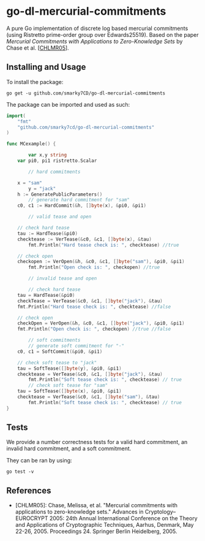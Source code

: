 # go-dl-mercurial-commitments

A pure Go implementation of discrete log based mercurial commitments (using Ristretto prime-order group over Edwards25519). Based on the paper *Mercurial Commitments with Applications to Zero-Knowledge Sets* by Chase et al. [[CHLMR05](https://cs.brown.edu/~mchase/papers/merc.pdf)].


## Installing and Usage

To install the package:

```shell
go get -u github.com/smarky7CD/go-dl-mercurial-commitments
```

The package can be imported and used as such:

```go
import(
    "fmt"
    "github.com/smarky7cd/go-dl-mercurial-commitments"
)

func MCexample() {

    	var x,y string
	var pi0, pi1 ristretto.Scalar

    	// hard commitments

	x = "sam"
    	y = "jack"
	h := GeneratePublicParameters()
    	// generate hard commitment for "sam"
	c0, c1 := HardCommit(&h, []byte(x), &pi0, &pi1)

    	// valid tease and open

	// check hard tease
	tau := HardTease(&pi0)
	checktease := VerTease(&c0, &c1, []byte(x), &tau)
    	fmt.Println("Hard tease check is: ", checktease) //true

	// check open
	checkopen := VerOpen(&h, &c0, &c1, []byte("sam"), &pi0, &pi1)
    	fmt.Println("Open check is: ", checkopen) //true

    	// invalid tease and open

    	// check hard tease
	tau = HardTease(&pi0)
	checkTease = VerTease(&c0, &c1, []byte("jack"), &tau)
	fmt.Println("Hard tease check is: ", checktease) //false

	// check open
	checkOpen = VerOpen(&h, &c0, &c1, []byte("jack"), &pi0, &pi1)
	fmt.Println("Open check is: ", checkopen) //true //false

    	// soft commitments
    	// generate soft commitment for "·"
	c0, c1 = SoftCommit(&pi0, &pi1)

	// check soft tease to "jack"
	tau = SoftTease([]byte(y), &pi0, &pi1)
	checktease = VerTease(&c0, &c1, []byte("jack"), &tau)
    	fmt.Println("Soft tease check is: ", checktease) // true
    	// check soft tease for "sam"
	tau = SoftTease([]byte(x), &pi0, &pi1)
	checktease = VerTease(&c0, &c1, []byte("sam"), &tau)
    	fmt.Println("Soft tease check is: ", checktease) // true
}


```

## Tests

We provide a number correctness tests for a valid hard commitment, an invalid hard commitment, and a soft commitment.

They can be ran by using:

```shell
go test -v
```

## References

- [CHLMR05]: Chase, Melissa, et al. "Mercurial commitments with applications to zero-knowledge sets." Advances in Cryptology–EUROCRYPT 2005: 24th Annual International Conference on the Theory and Applications of Cryptographic Techniques, Aarhus, Denmark, May 22-26, 2005. Proceedings 24. Springer Berlin Heidelberg, 2005.
